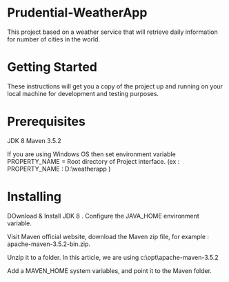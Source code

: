 # Prudential-WeatherApp
This project based on a weather service that will retrieve daily information for number of cities in the world.
# Getting Started
These instructions will get you a copy of the project up and running on your local machine for development and testing purposes.
# Prerequisites
JDK 8 
Maven 3.5.2

If you are using Windows OS then set environment variable 
PROPERTY_NAME = Root directory of Project interface. (ex : PROPERTY_NAME : D:\weatherapp )

# Installing

DOwnload & Install JDK 8 . Configure the JAVA_HOME environment variable.

Visit Maven official website, download the Maven zip file, for example : apache-maven-3.5.2-bin.zip.

Unzip it to a folder. In this article, we are using c:\opt\apache-maven-3.5.2

Add a MAVEN_HOME system variables, and point it to the Maven folder.
